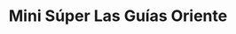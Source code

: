 ---
title: "Mini Súper Las Guías Oriente"
url: /rio-hato/mini-super-las-guias-oriente/
shop: comodidad
---